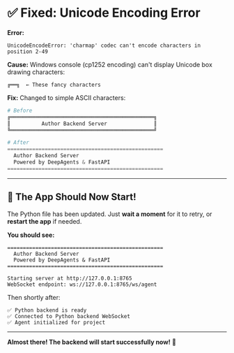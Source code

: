 # ✅ Fixed: Unicode Encoding Error

**Error:**
```
UnicodeEncodeError: 'charmap' codec can't encode characters in position 2-49
```

**Cause:** Windows console (cp1252 encoding) can't display Unicode box drawing characters:
```
╔══╗  ← These fancy characters
```

**Fix:** Changed to simple ASCII characters:
```python
# Before
╔══════════════════════════════════════════════╗
║          Author Backend Server               ║
╚══════════════════════════════════════════════╝

# After
==================================================
  Author Backend Server
  Powered by DeepAgents & FastAPI
==================================================
```

---

## 🎯 The App Should Now Start!

The Python file has been updated. Just **wait a moment** for it to retry, or **restart the app** if needed.

**You should see:**
```
==================================================
  Author Backend Server
  Powered by DeepAgents & FastAPI
==================================================

Starting server at http://127.0.0.1:8765
WebSocket endpoint: ws://127.0.0.1:8765/ws/agent
```

Then shortly after:
```
✅ Python backend is ready
✅ Connected to Python backend WebSocket
✅ Agent initialized for project
```

---

**Almost there! The backend will start successfully now!** 🎉
